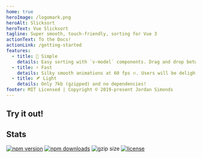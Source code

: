 ```yaml
---
home: true
heroImage: /logomark.png
heroAlt: Slicksort
heroText: Vue Slicksort
tagline: Super smooth, touch-friendly, sorting for Vue 3
actionText: To the Docs!
actionLink: /getting-started
features:
  - title: 🥰 Simple
    details: Easy sorting with `v-model` components. Drag and drop between lists is also supported!
  - title: ⚡️ Fast
    details: Silky smooth animations at 60 fps 🔥. Users will be delighted by the experience of sorting
  - title: 🪶 Light
    details: Only 7kb (gzipped) and no dependencies!
footer: MIT Licensed | Copyright © 2019-present Jordan Simonds
---
```


## Try it out!

<GroupExample win-screen />

## Stats

[![npm version](https://img.shields.io/npm/v/vue-slicksort/next?style=for-the-badge)](https://www.npmjs.com/package/vue-slicksort)
[![npm downloads](https://img.shields.io/npm/dm/vue-slicksort?style=for-the-badge)](https://www.npmjs.com/package/vue-slicksort)
![gzip size](https://img.badgesize.io/https://npmcdn.com/vue-slicksort@next?compression=gzip&style=for-the-badge)
[![license](https://img.shields.io/github/license/mashape/apistatus.svg?maxAge=2592000&style=for-the-badge)](https://github.com/Jexordexan/vue-slicksort/blob/dev/LICENSE)
